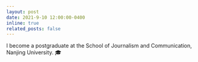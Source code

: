 ```yaml
---
layout: post
date: 2021-9-10 12:00:00-0400
inline: true
related_posts: false
---
```


I become a postgraduate at the School of Journalism and Communication, Nanjing University. 🎓
